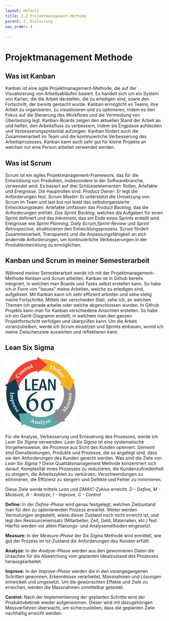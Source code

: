 ```yaml
---
layout: default
title: 2.2 Projektmanagement-Methode
parent: 2. Einleitung
nav_order: 4

---
```


# Projektmanagement Methode

## Was ist Kanban

Kanban ist eine agile Projektmanagement-Methode, die auf der Visualisierung von Arbeitsabläufen basiert. Es handelt sich um ein System von Karten, die die Arbeit darstellen, die zu erledigen sind, sowie den Fortschritt, der bereits gemacht wurde. Kanban ermöglicht es Teams, ihre Arbeit zu organisieren, zu visualisieren und zu optimieren, indem es den Fokus auf die Steuerung des Workflows und die Vermeidung von Überlastung legt. Kanban-Boards zeigen den aktuellen Stand der Arbeit an und helfen, den Arbeitsfluss zu verbessern, indem sie Engpässe aufdecken und Verbesserungspotential aufzeigen. Kanban fördert auch die Zusammenarbeit im Team und die kontinuierliche Verbesserung des Arbeitsprozesses.
Kanban kann auch sehr gut für kleine Projekte an welchen nur eine Person arbeitet verwendet werden.

## Was ist Scrum

Scrum ist ein agiles Projektmanagement-Framework, das für die Entwicklung von Produkten, insbesondere in der Softwarebranche, verwendet wird. Es basiert auf drei Schlüsselelementen: Rollen, Artefakte und Ereignisse. Die Hauptrollen sind:
*Product Owner*: Er legt die Anforderungen fest.
*Scrum Master*: Er unterstützt die Umsetzung von Scrum im Team und last but not least das selbstorganisierte Entwicklungsteam.
Artefakte umfassen das *Product Backlog*, das die Anforderungen enthält.
*Das Sprint Backlog*, welches die Aufgaben für einen Sprint definiert und das *Inkrement*, das am Ende eines Sprints erstellt wird. Ereignisse wie *Sprint Planning*, *Daily Scrum*,*Sprint-Review* und *Sprint Retrospective*, strukturieren den Entwicklungsprozess. Scrum fördert Zusammenarbeit, Transparenz und die Anpassungsfähigkeit an sich ändernde Anforderungen, um kontinuierliche Verbesserungen in der Produktentwicklung zu ermöglichen.

## Kanban und Scrum in meiner Semesterarbeit

Während meiner Semesterarbeit werde ich mit der Projektmanagement-Methode *Kanban* und *Scrum* arbeiten. Kanban ist in Github bereits integriert, in welchen man Boards und Tasks selbst erstellen kann. So habe ich in Form von "Issues" meine Arbeiten, welche zu erledigen sind, aufgelistet. Mit Kanban kann ich sehr effizient arbeiten und sehe stetig meine Fortschritte. Mittels der verschieden Stati, sehe ich, an welchen Themen ich gerade arbeite oder welche abgeschlossen wurden. In Github Projekts kann man für Kanban verschiedene Ansichten erstellen. So habe ich ein Gantt-Diagramm erstellt, in welchem man den ganzen Projektfortschritt verfolgen und überprüfen kann. Um die Arbeit voranzutreiben, werde ich Scrum einsetzen und Sprints einbauen, womit ich meine Zwischenziele auswerten und reflektieren kann. 

## Lean Six Sigma

![Lean Six Sigma](../../ressources/bilder/Lean_Six_Sigma.jpg)

Für die Analyse, Verbesserung und Erneuerung des Prozesses, werde ich *Lean Six Sigma* verwenden.
*Lean Six Sigma* ist eine systematische Vorgehensweise, die Prozesse aus Sicht des Kunden optimiert. Gemeint sind Dienstleistungen, Produkte und Prozesse, die so angelegt sind, dass sie den Anforderungen des Kunden gerecht werden.
Was sind die Ziele von *Lean Six Sigma* ? Diese Qualitätsmanagement Methode konzentriert sich darauf, Komplexität eines Prozesses zu reduzieren, die Kundenzufriedenheit zu steigern, die Arbeitszyklen zu verkürzen, Verschwendungen zu eliminieren, die Effizienz zu steigern und Defekte und Fehler zu minimieren. 

Diese Ziele werde mittels *Lean* und *DMAIC-Zyklus* erreicht. 
*D - Define, M - Measure, A - Analyze, I - Improve, C - Control* 

**Define:** In der *Define-Phase* wird genau festgelegt, welchen Zielzustand man für den zu optimierenden Prozess erwartet. Weiter werden Vermutungen angestellt, wieso dieser Zustand noch nicht erreicht ist, und legt den Ressourceneinsatz (Mitarbeiter, Zeit, Geld, Materialien, etc.) fest. Hierfür werden vor allem Planungs- und Analysemethoden eingesetzt.

**Measure:** In der *Measure-Phase* der Six Sigma Methode wird ermittelt, wie gut der Prozess im Ist-Zustand die Anforderungen des Kunden erfüllt.

**Analyze:** In der *Analyse-Phase* werden aus den gewonnenen Daten die Ursachen für die Abweichung vom geplanten Idealzustand des Prozesses herausgearbeitet.

**Improve:** In der *Improve-Phase* werden die in den vorangegangenen Schritten gewonnen, Erkenntnisse verarbeitet, Massnahmen und Lösungen entwickelt und umgesetzt. Um die gewünschten Effekte und Ziele zu erreichen, werden die Massnahmen unmittelbar getestet.

**Control:** Nach der Implementierung der geplanten Schritte wird der Produktivbetrieb wieder aufgenommen. Dieser wird mit dazugehörigen Messverfahren überwacht, um sicherzustellen, dass die geplanten Ziele nachhaltig erreicht werden.